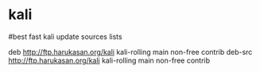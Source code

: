 # kali

#best fast kali update sources lists


deb http://ftp.harukasan.org/kali kali-rolling main non-free contrib
deb-src http://ftp.harukasan.org/kali kali-rolling main non-free contrib
